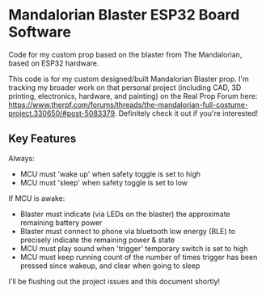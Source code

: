 # Mandalorian Blaster ESP32 Board Software
Code for my custom prop based on the blaster from The Mandalorian, based on ESP32 hardware.

This code is for my custom designed/built Mandalorian Blaster prop. I'm tracking my broader work on that personal project (including CAD, 3D printing, electronics, hardware, and painting) on the Real Prop Forum here: https://www.therpf.com/forums/threads/the-mandalorian-full-costume-project.330650/#post-5083379. Definitely check it out if you're interested!

## Key Features

Always:

* MCU must 'wake up' when safety toggle is set to high
* MCU must 'sleep' when safety toggle is set to low

If MCU is awake:

* Blaster must indicate (via LEDs on the blaster) the approximate remaining battery power
* Blaster must connect to phone via bluetooth low energy (BLE) to precisely indicate the remaining power & state
* MCU must play sound when 'trigger' temporary switch is set to high
* MCU must keep running count of the number of times trigger has been pressed since wakeup, and clear when going to sleep

I'll be flushing out the project issues and this document shortly!
